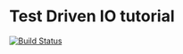 # Test Driven IO tutorial

[![Build Status](https://travis-ci.org/statt8900/testdriven-io.svg?branch=master)](https://travis-ci.org/statt8900/testdriven-io)
